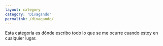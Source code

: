 ```yaml
---
layout: category
category: 'Divagando'
permalink: /divagando/
---
```


Esta categoría es dónde escribo todo lo que se me ocurre cuando estoy en cualquier lugar.
